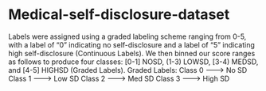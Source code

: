# Medical-self-disclosure-dataset

Labels were assigned using a graded labeling scheme ranging from 0-5, with a label of “0” indicating no self-disclosure and a label of “5” indicating high self-disclosure (Continuous Labels). We then  binned our score ranges as follows to produce four classes: [0-1] NOSD, (1-3) LOWSD, [3-4) MEDSD, and [4-5] HIGHSD (Graded Labels). 
Graded Labels:
Class 0 ---> No SD
Class 1 ---> Low SD
Class 2 ---> Med SD
Class 3 ---> High SD
